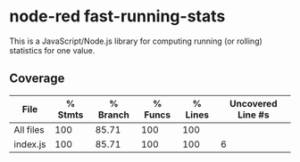 # node-red fast-running-stats

This is a JavaScript/Node.js library for computing running (or rolling) statistics for one value.

## Coverage

File      | % Stmts | % Branch | % Funcs | % Lines | Uncovered Line #s
----------|---------|----------|---------|---------|-------------------
All files |     100 |    85.71 |     100 |     100 |
 index.js |     100 |    85.71 |     100 |     100 | 6

